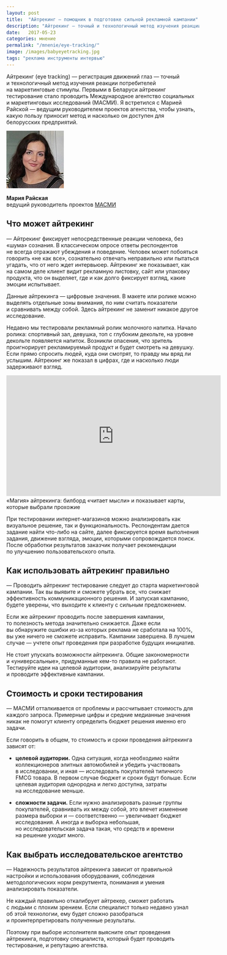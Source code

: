 ```yaml
---
layout: post
title:  "Айтрекинг — помощник в подготовке сильной рекламной кампании"
description: "Айтрекинг — точный и технологичный метод изучения реакции потребителей. С его помощью вы уберете все, что снижает эффективность коммуникационного решения. "
date:   2017-05-23 
categories: мнение
permalink: "/mnenie/eye-tracking/"
image: /images/babyeyetracking.jpg
tags: "реклама инструменты интервью"
---
```


<p>Айтрекинг (eye tracking)&nbsp;— регистрация движений глаз&nbsp;— точный и&nbsp;технологичный метод изучения реакции потребителей на&nbsp;маркетинговые стимулы. Первыми в&nbsp;Беларуси айтрекинг тестирование стало проводить Международное агентство социальных и&nbsp;маркетинговых исследований (МАСМИ). Я&nbsp;встретился с&nbsp;Марией Райской&nbsp;— ведущим руководителем проектов агентства, чтобы узнать, какую пользу приносит метод и&nbsp;насколько он&nbsp;доступен для белорусских предприятий.</p> <!--more-->


<div class="row">
    <div class="c-6">
       <p class="item"><img src="/images/MariaRaiskaya.jpg" alt="Мария Райская" width="150px" height="150px"/></p>
                  <div class="person"><strong>Мария Райская</strong><br/>
 ведущий руководитель проектов <a href="https://goo.gl/t7o309">МАСМИ</a></div>
                  
  </div>
   </div>


<h2>Что может айтрекинг</h2>
<p>—&nbsp;Айтрекинг фиксирует непосредственные реакции человека, без «шума» сознания. В&nbsp;классическом опросе ответы респондентов не&nbsp;всегда отражают убеждения и&nbsp;поведение. Человек может побояться говорить «не&nbsp;как все», сознательно отвечать неправильно или пытаться угадать, что от&nbsp;него ждет интервьюер. Айтрекинг&nbsp;же показывает, как на&nbsp;самом деле клиент видит рекламную листовку, сайт или упаковку продукта, что он&nbsp;выделяет, где и&nbsp;как долго фиксирует взгляд, какие эмоции испытывает. </p>
<p>Данные айтрекинга&nbsp;— цифровые значения. В&nbsp;макете или ролике можно выделять отдельные зоны внимания, по&nbsp;ним считать показатели и&nbsp;сравнивать между собой. Здесь айтрекинг не&nbsp;заменит никакое другое исследование.</p>
<p>Недавно мы&nbsp;тестировали рекламный ролик молочного напитка. Начало ролика: спортивный зал, девушка, топ с&nbsp;глубоким декольте, на&nbsp;уровне декольте появляется напиток. Возникли опасения, что зритель проигнорирует рекламируемый продукт и&nbsp;будет смотреть на&nbsp;девушку. Если прямо спросить людей, куда они смотрят, то&nbsp;правду мы&nbsp;вряд&nbsp;ли услышим. Айтрекинг&nbsp;же показал в&nbsp;цифрах, где и&nbsp;насколько люди задерживают взгляд.</p>

<p><div class="wtf"><div class="video"><iframe width="560" height="315" src="https://www.youtube.com/embed/uD3067JJujY?rel=0&amp;showinfo=0" frameborder="0" allowfullscreen></iframe></div>
«Магия» айтрекинга: билборд «читает мысли» и&nbsp;показывает карты, которые выбрали прохожие</div></p>

<p>При тестировании интернет-магазинов можно анализировать как визуальное решение, так и&nbsp;функциональность. Респондентам дается задание найти что-либо на&nbsp;сайте, далее фиксируется время выполнения задания, движение взгляда, эмоции, которыми сопровождается поиск. После обработки результатов заказчик получает рекомендации по&nbsp;улучшению пользовательского опыта. </p>
<h2>Как использовать айтрекинг правильно</h2>
<p>—&nbsp;Проводить айтрекинг тестирование следует до&nbsp;старта маркетинговой кампании. Так вы&nbsp;выявите и&nbsp;сможете убрать все, что снижает эффективность коммуникационного решения. И&nbsp;запуская кампанию, будете уверены, что выходите к&nbsp;клиенту с&nbsp;сильным предложением.</p>
<p>Если&nbsp;же айтрекинг проводить после завершения кампании, то&nbsp;полезность метода значительно снижается. Даже если вы&nbsp;обнаружите ошибки из-за которых реклама не&nbsp;сработала на&nbsp;100%, вы&nbsp;уже ничего не&nbsp;сможете исправить. Кампании завершена. В&nbsp;лучшем случае&nbsp;— учтете опыт проведения при разработке будущих инициатив.</p>
<p>Не&nbsp;стоит упускать возможности айтрекинга. Общие закономерности и&nbsp;«универсальные», придуманные кем-то правила не&nbsp;работают. Тестируйте идеи на&nbsp;целевой аудитории, анализируйте результаты и&nbsp;проводите эффективные кампании. </p>
<h2>Стоимость и&nbsp;сроки тестирования</h2>
<p>—&nbsp;МАСМИ отталкивается от&nbsp;проблемы и&nbsp;рассчитывает стоимость для каждого запроса. Примерные цифры и&nbsp;средние медианные значения никак не&nbsp;помогут клиенту определить бюджет решения именно его задачи.</p>
<p>Если говорить в&nbsp;общем, то&nbsp;стоимость и&nbsp;сроки проведения айтрекинга зависят&nbsp;от:</p>
<ul> 
	<li> 
		<p><strong>целевой аудитории.</strong> Одна ситуация, когда необходимо найти коллекционеров элитных автомобилей и&nbsp;убедить участвовать в&nbsp;исследовании, и&nbsp;иная&nbsp;— исследовать покупателей типичного FMCG товара. В&nbsp;первом случае бюджет и&nbsp;сроки будут больше. Если целевая аудитория однородна и&nbsp;легко доступна, затраты на&nbsp;исследование меньше.</p>
	</li>
	<li> 
		<p><strong>сложности задачи.</strong> Если нужно анализировать разные группы покупателей, сравнивать их&nbsp;между собой, это влечет изменение размера выборки и&nbsp;— соответственно&nbsp;— увеличивает бюджет исследования. А&nbsp;иногда и&nbsp;выборка небольшая, но&nbsp;исследовательская задача такая, что средств и&nbsp;времени на&nbsp;решение уходит много. </p>
	</li>
</ul>
<h2>Как выбрать исследовательское агентство</h2>
<p>—&nbsp;Надежность результатов айтрекинга зависит от&nbsp;правильной настройки и&nbsp;использования оборудования, соблюдения методологических норм рекрутмента, понимания и&nbsp;умения анализировать показатели. </p>
<p>Не&nbsp;каждый правильно откалибрует айтрекер, сможет работать с&nbsp;людьми с&nbsp;плохим зрением. Если специалист только недавно узнал об&nbsp;этой технологии, ему будет сложно разобраться и&nbsp;проинтерпретировать полученные результаты.</p>
<p>Поэтому при выборе исполнителя выясните опыт проведения айтрекинга, подготовку специалиста, который будет проводить тестирование, и&nbsp;репутацию агентства.</p>





